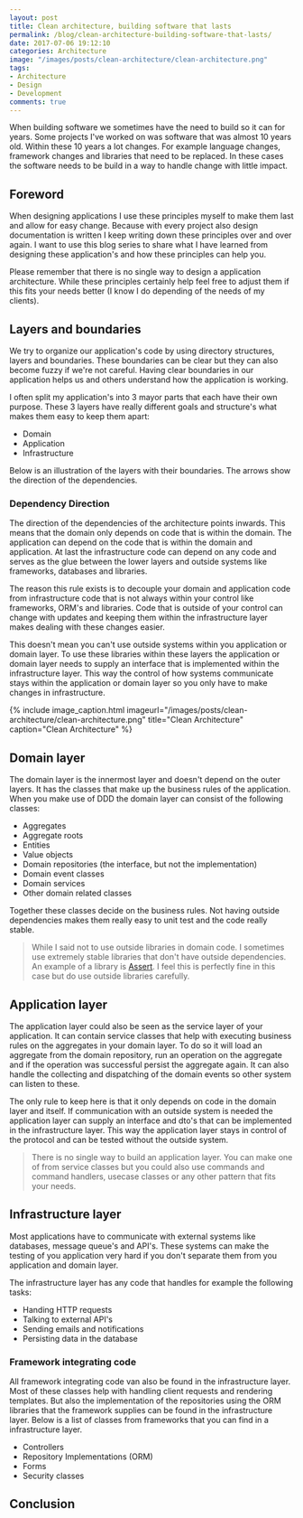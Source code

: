 ```yaml
---
layout: post
title: Clean architecture, building software that lasts
permalink: /blog/clean-architecture-building-software-that-lasts/
date: 2017-07-06 19:12:10
categories: Architecture
image: "/images/posts/clean-architecture/clean-architecture.png"
tags:
- Architecture
- Design
- Development
comments: true
---
```


When building software we sometimes have the need to build so it can for years. Some projects I've worked on was 
software that was almost 10 years old. Within these 10 years a lot changes. For example language changes, framework 
changes and libraries that need to be replaced. In these cases the software needs to be build in a way to handle change 
with little impact.

<!--more-->

## Foreword

When designing applications I use these principles myself to make them last and allow for easy change. Because with
every project also design documentation is written I keep writing down these principles over and over again. I want to
use this blog series to share what I have learned from designing these application's and how these principles can help
you.

Please remember that there is no single way to design a application architecture. While these principles certainly help
feel free to adjust them if this fits your needs better (I know I do depending of the needs of my clients). 

## Layers and boundaries

We try to organize our application's code by using directory structures, layers and boundaries. These boundaries can be
clear but they can also become fuzzy if we're not careful. Having clear boundaries in our application helps us and
others understand how the application is working.

I often split my application's into 3 mayor parts that each have their own purpose. These 3 layers have really different
goals and structure's what makes them easy to keep them apart:

- Domain
- Application
- Infrastructure

Below is an illustration of the layers with their boundaries. The arrows show the direction of the dependencies.

### Dependency Direction

The direction of the dependencies of the architecture points inwards. This means that the domain only depends on code
that is within the domain. The application can depend on the code that is within the domain and application. At last the
infrastructure code can depend on any code and serves as the glue between the lower layers and outside systems like 
frameworks, databases and libraries.

The reason this rule exists is to decouple your domain and application code from infrastructure code that is not always
within your control like frameworks, ORM's and libraries. Code that is outside of your control can change with updates
and keeping them within the infrastructure layer makes dealing with these changes easier.

This doesn't mean you can't use outside systems within you application or domain layer. To use these libraries within
these layers the application or domain layer needs to supply an interface that is implemented within the infrastructure
layer. This way the control of how systems communicate stays within the application or domain layer so you only have to
make changes in infrastructure.

{% include image_caption.html imageurl="/images/posts/clean-architecture/clean-architecture.png" 
title="Clean Architecture" caption="Clean Architecture" %}

## Domain layer

The domain layer is the innermost layer and doesn't depend on the outer layers. It has the classes that make up the
business rules of the application. When you make use of DDD the domain layer can consist of the following classes:

- Aggregates
- Aggregate roots
- Entities
- Value objects
- Domain repositories (the interface, but not the implementation)
- Domain event classes
- Domain services
- Other domain related classes

Together these classes decide on the business rules. Not having outside dependencies makes them really easy to unit 
test and the code really stable.

> While I said not to use outside libraries in domain code. I sometimes use extremely stable libraries that don't 
> have outside dependencies. An example of a library is [Assert](https://github.com/beberlei/assert). I feel this is 
> perfectly fine in this case but do use outside libraries carefully.

## Application layer

The application layer could also be seen as the service layer of your application. It can contain service classes that
help with executing business rules on the aggregates in your domain layer. To do so it will load an aggregate from the
domain repository, run an operation on the aggregate and if the operation was successful persist the aggregate again. It
can also handle the collecting and dispatching of the domain events so other system can listen to these. 

The only rule to keep here is that it only depends on code in the domain layer and itself. If communication with an
outside system is needed the application layer can supply an interface and dto's that can be implemented in the
infrastructure layer. This way the application layer stays in control of the protocol and can be tested without the
outside system.

> There is no single way to build an application layer. You can make one of from service classes but you could also use
> commands and command handlers, usecase classes or any other pattern that fits your needs.

## Infrastructure layer

Most applications have to communicate with external systems like databases, message queue's and API's. These systems can
make the testing of you application very hard if you don't separate them from you application and domain layer. 

The infrastructure layer has any code that handles for example the following tasks:

- Handing HTTP requests
- Talking to external API's
- Sending emails and notifications
- Persisting data in the database

### Framework integrating code

All framework integrating code van also be found in the infrastructure layer. Most of these classes help with handling
client requests and rendering templates. But also the implementation of the repositories using the ORM libraries that
the framework supplies can be found in the infrastructure layer. Below is a list of classes from frameworks that you 
can find in a infrastructure layer.

- Controllers
- Repository Implementations (ORM)
- Forms
- Security classes

## Conclusion

